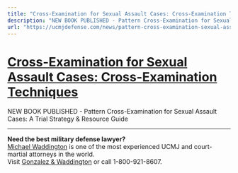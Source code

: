 ```yaml
---
title: "Cross-Examination for Sexual Assault Cases: Cross-Examination Techniques"
description: "NEW BOOK PUBLISHED - Pattern Cross-Examination for Sexual Assault Cases: A Trial Strategy & Resource Guide "
url: "https://ucmjdefense.com/news/pattern-cross-examination-sexual-assault-cases.html"
---
```


# [Cross-Examination for Sexual Assault Cases: Cross-Examination Techniques](https://ucmjdefense.com/news/pattern-cross-examination-sexual-assault-cases.html)

NEW BOOK PUBLISHED - Pattern Cross-Examination for Sexual Assault Cases: A Trial Strategy & Resource Guide 

---

**Need the best military defense lawyer?**  
[Michael Waddington](https://ucmjdefense.com/attorneys/michael-stewart-waddington-partner.html) is one of the most experienced UCMJ and court-martial attorneys in the world.  
Visit [Gonzalez & Waddington](https://ucmjdefense.com) or call 1-800-921-8607.
